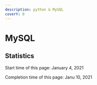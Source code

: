 ```yaml
---
description: python & MySQL
coverY: 0
---
```


# MySQL









## Statistics

Start time of this page: January 4, 2021

Completion time of this page: Janu 10, 2021
